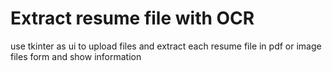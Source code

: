 # Extract resume file with OCR
use tkinter as ui to upload files and extract each resume file in pdf or image files form and show information
